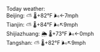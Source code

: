 Today weather:  
Beijing: ⛅️  🌡️+82°F 🌬️←7mph  
Tianjin: ⛅️  🌡️+84°F 🌬️↖9mph  
Shijiazhuang: 🌦 🌡️+73°F 🌬️←0mph  
Tangshan: ⛅️  🌡️+82°F 🌬️↖9mph  
